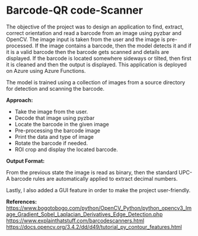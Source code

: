 # Barcode-QR code-Scanner
The objective of the project was to design an application to find, extract, correct orientation and read a barcode from an image using pyzbar and OpenCV. The image input is taken from the user and the image is pre-processed. If the image contains a barcode, then the model detects it and if it is a valid barcode then the barcode gets scanned and details are displayed. If the barcode is located somewhere sideways or tilted, then first it is cleaned and then the output is displayed.
This application is deployed on Azure using Azure Functions.

The model is trained using a collection of images from a source directory for detection and scanning the barcode.

**Approach:**
- Take the image from the user.
- Decode that image using pyzbar
- Locate the barcode in the given image
- Pre-processing the barcode image
- Print the data and type of image
- Rotate the barcode if needed.
- ROI crop and display the located barcode.

**Output Format:**

From the previous state the image is read as binary, then the standard UPC-A barcode rules are automatically applied to extract decimal numbers.

Lastly, I also added a GUI feature in order to make the project user-friendly.

**References:**
https://www.bogotobogo.com/python/OpenCV_Python/python_opencv3_Image_Gradient_Sobel_Laplacian_Derivatives_Edge_Detection.php
https://www.explainthatstuff.com/barcodescanners.html 
https://docs.opencv.org/3.4.2/dd/d49/tutorial_py_contour_features.html
